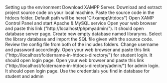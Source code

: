 Setting up the environment
Download XAMPP Server.
Download and extract project source code on your local machine.
Paste the source code in the htdocs folder. Default path will be here("C:\xampp\htdocs")
Open XAMP Control Panel and start Apache & MySQL service
Open your web browser and paste this link ("http://localhost/phpmyadmin/"). It should open database server page.
Create new empty database named libraryms. Select the library database and import the SQL file given with the source code.
Review the config file from both of the includes folders. Change username and password accordingly.
Open your web browser and paste this link ("http://localhost/foldername-in-htdocs-directory/") for student login. It should open login page.
Open your web browser and paste this link ("http://localhost/foldername-in-htdocs-directory/admin/") for admin login. It should open login page.
Use the credentials you find in database for student and admin
